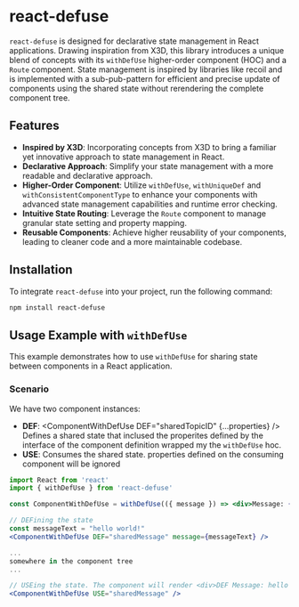 # react-defuse

`react-defuse` is designed for declarative state management in React applications. Drawing inspiration from X3D, this library introduces a unique blend of concepts with its `withDefUse` higher-order component (HOC) and a `Route` component. State management is inspired by libraries like recoil and is implemented with a sub-pub-pattern for efficient and precise update of components using the shared state without rerendering the complete component tree.

## Features

- **Inspired by X3D**: Incorporating concepts from X3D to bring a familiar yet innovative approach to state management in React.
- **Declarative Approach**: Simplify your state management with a more readable and declarative approach.
- **Higher-Order Component**: Utilize `withDefUse`, `withUniqueDef` and `withConsistentComponentType` to enhance your components with advanced state management capabilities and runtime error checking.
- **Intuitive State Routing**: Leverage the `Route` component to manage granular state setting and property mapping.
- **Reusable Components**: Achieve higher reusability of your components, leading to cleaner code and a more maintainable codebase.


## Installation

To integrate `react-defuse` into your project, run the following command:

```bash
npm install react-defuse
```


## Usage Example with `withDefUse`

This example demonstrates how to use `withDefUse` for sharing state between components in a React application.

### Scenario

We have two component instances:

- **DEF**: <ComponentWithDefUse DEF="sharedTopicID" {...properties} /> Defines a shared state that inclused the properites defined by the interface of the component definition wrapped my the `withDefUse` hoc.
- **USE**: <ComponentWithDefUse USE="sharedTopicID" /> Consumes the shared state. properties defined on the consuming component will be ignored


```jsx
import React from 'react'
import { withDefUse } from 'react-defuse'

const ComponentWithDefUse = withDefUse(({ message }) => <div>Message: {message}</div>)

// DEFining the state
const messageText = "hello world!"
<ComponentWithDefUse DEF="sharedMessage" message={messageText} />

...
somewhere in the component tree
...

// USEing the state. The component will render <div>DEF Message: hello world!</div>
<ComponentWithDefUse USE="sharedMessage" />

```





